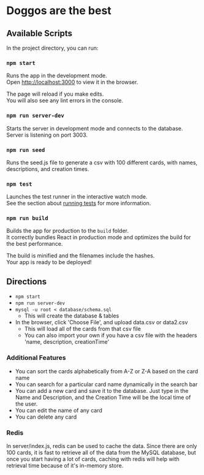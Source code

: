 # Doggos are the best

## Available Scripts

In the project directory, you can run:

### `npm start`

Runs the app in the development mode.\
Open [http://localhost:3000](http://localhost:3000) to view it in the browser.

The page will reload if you make edits.\
You will also see any lint errors in the console.

### `npm run server-dev`

Starts the server in development mode and connects to the database.\
Server is listening on port 3003.

### `npm run seed`

Runs the seed.js file to generate a csv with 100 different cards, with names, descriptions, and creation times. 

### `npm test`

Launches the test runner in the interactive watch mode.\
See the section about [running tests](https://facebook.github.io/create-react-app/docs/running-tests) for more information.

### `npm run build`

Builds the app for production to the `build` folder.\
It correctly bundles React in production mode and optimizes the build for the best performance.

The build is minified and the filenames include the hashes.\
Your app is ready to be deployed!

## Directions

* `npm start`
* `npm run server-dev`
* `mysql -u root < database/schema.sql` 
  * This will create the database & tables
* In the browser, click 'Choose File', and upload data.csv or data2.csv
  * This will load all of the cards from that csv file 
  * You can also import your own if you have a csv file with the headers 'name, description, creationTime'


### Additional Features

* You can sort the cards alphabetically from A-Z or Z-A based on the card name
* You can search for a particular card name dynamically in the search bar
* You can add a new card and save it to the database. Just type in the Name and Description, and the Creation Time will be the local time of the user. 
* You can edit the name of any card
* You can delete any card


### Redis

In server/index.js, redis can be used to cache the data. Since there are only 100 cards, it is fast to retrieve all of the data from the MySQL database, but once you start having a lot of cards, caching with redis will help with retrieval time because of it's in-memory store. 